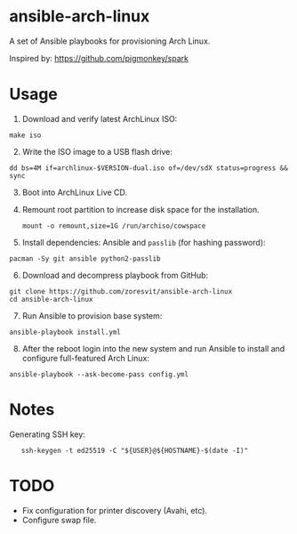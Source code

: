 ansible-arch-linux
==================

A set of Ansible playbooks for provisioning Arch Linux.

Inspired by: https://github.com/pigmonkey/spark

Usage
=====

1. Download and verify latest ArchLinux ISO:

  ```
  make iso
  ```

2. Write the ISO image to a USB flash drive:

  ```
  dd bs=4M if=archlinux-$VERSION-dual.iso of=/dev/sdX status=progress && sync
  ```

3. Boot into ArchLinux Live CD.

4. Remount root partition to increase disk space for the installation.

   ```
   mount -o remount,size=1G /run/archiso/cowspace
   ```

5. Install dependencies: Ansible and `passlib` (for hashing password):

  ```
  pacman -Sy git ansible python2-passlib
  ```

6. Download and decompress playbook from GitHub:

  ```
  git clone https://github.com/zoresvit/ansible-arch-linux
  cd ansible-arch-linux
  ```


7. Run Ansible to provision base system:

  ```
  ansible-playbook install.yml
  ```

8. After the reboot login into the new system and run Ansible to install and
  configure full-featured Arch Linux:

  ```
  ansible-playbook --ask-become-pass config.yml
  ```

Notes
=====

Generating SSH key:

```
   ssh-keygen -t ed25519 -C "${USER}@${HOSTNAME}-$(date -I)"
```

TODO
====

- Fix configuration for printer discovery (Avahi, etc).
- Configure swap file.

